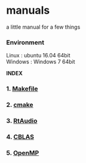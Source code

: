 # manuals
a little manual for a few things

### Environment
Linux : ubuntu 16.04 64bit  
Windows : Windows 7 64bit

**INDEX**<a name="index"></a>

### 1.  [Makefile](./manuals/Makefile.md)
### 2. [cmake](./manuals/cmake.md)
### 3. [RtAudio](./manuals/RtAudio.md) 
### 4. [CBLAS](./manuals/CBLAS.md)
### 5. [OpenMP](./manuals/OpenMP.md)
